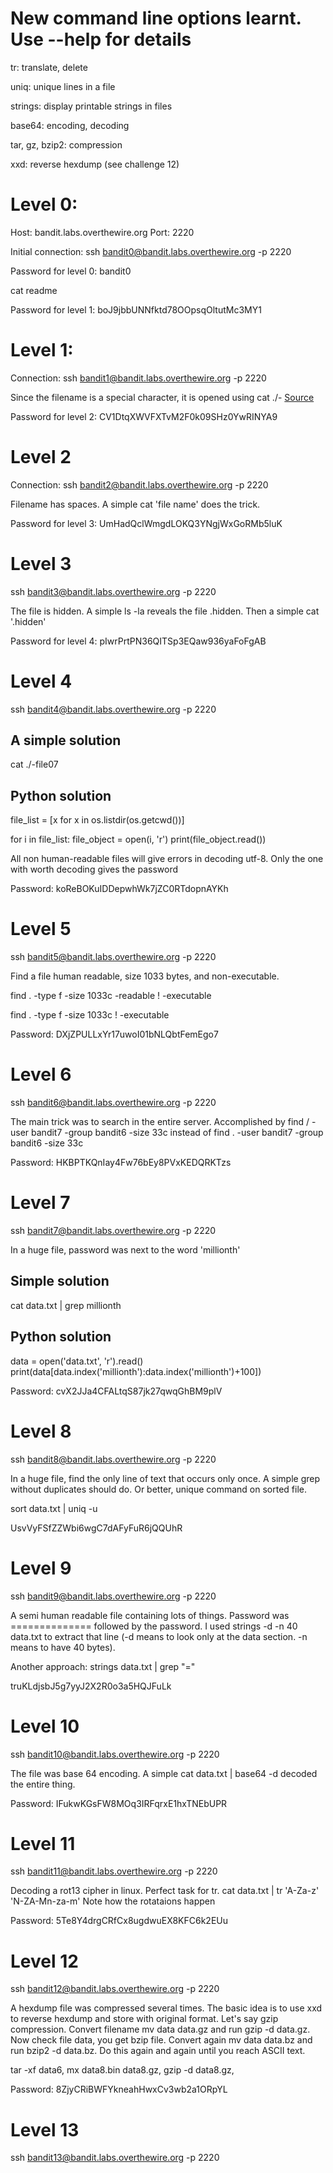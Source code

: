 # New command line options learnt. Use --help for details

tr: translate, delete 

uniq: unique lines in a file

strings: display printable strings in files

base64: encoding, decoding

tar, gz, bzip2: compression 

xxd: reverse hexdump (see challenge 12)

# Level 0: 


Host: bandit.labs.overthewire.org
Port: 2220

Initial connection: ssh bandit0@bandit.labs.overthewire.org -p 2220

Password for level 0: bandit0


cat readme

Password for level 1: boJ9jbbUNNfktd78OOpsqOltutMc3MY1

# Level 1: 

Connection: ssh bandit1@bandit.labs.overthewire.org -p 2220

Since the filename is a special character, it is opened using cat ./- [Source](https://stackoverflow.com/questions/42187323/how-to-open-a-f-dashed-filename-using-terminal)

Password for level 2: CV1DtqXWVFXTvM2F0k09SHz0YwRINYA9

# Level 2 

Connection: ssh bandit2@bandit.labs.overthewire.org -p 2220

Filename has spaces. A simple cat 'file name' does the trick.

Password for level 3: UmHadQclWmgdLOKQ3YNgjWxGoRMb5luK

# Level 3

ssh bandit3@bandit.labs.overthewire.org -p 2220

The file is hidden. A simple ls -la reveals the file .hidden. Then a simple cat '.hidden'

Password for level 4: pIwrPrtPN36QITSp3EQaw936yaFoFgAB

# Level 4

ssh bandit4@bandit.labs.overthewire.org -p 2220

## A simple solution 

cat ./-file07

## Python solution

file_list = [x for x in os.listdir(os.getcwd())]

for i in file_list:
    file_object = open(i, 'r')
    print(file_object.read())

All non human-readable files will give errors in decoding utf-8. Only the one with worth decoding gives the password

Password: koReBOKuIDDepwhWk7jZC0RTdopnAYKh

# Level 5

ssh bandit5@bandit.labs.overthewire.org -p 2220

Find a file human readable, size 1033 bytes, and non-executable.

find . -type f -size 1033c -readable ! -executable

find . -type f -size 1033c ! -executable

Password: DXjZPULLxYr17uwoI01bNLQbtFemEgo7

# Level 6

ssh bandit6@bandit.labs.overthewire.org -p 2220

The main trick was to search in the entire server. Accomplished by find / -user bandit7 -group bandit6 -size 33c instead of find . -user bandit7 -group bandit6 -size 33c

Password: HKBPTKQnIay4Fw76bEy8PVxKEDQRKTzs

# Level 7

ssh bandit7@bandit.labs.overthewire.org -p 2220

In a huge file, password was next to the word 'millionth'

## Simple solution

cat data.txt | grep millionth

## Python solution

data = open('data.txt', 'r').read()
print(data[data.index('millionth'):data.index('millionth')+100])

Password: cvX2JJa4CFALtqS87jk27qwqGhBM9plV

# Level 8

ssh bandit8@bandit.labs.overthewire.org -p 2220

In a huge file, find the only line of text that occurs only once. A simple grep without duplicates should do. Or better, unique command on sorted file.

sort data.txt | uniq -u

UsvVyFSfZZWbi6wgC7dAFyFuR6jQQUhR

# Level 9

ssh bandit9@bandit.labs.overthewire.org -p 2220

A semi human readable file containing lots of things. Password was ============== followed by the password. I used strings -d -n 40 data.txt to extract that line (-d means to look only at the data section. -n means to have 40 bytes).

Another approach: strings data.txt | grep "="

truKLdjsbJ5g7yyJ2X2R0o3a5HQJFuLk

# Level 10

ssh bandit10@bandit.labs.overthewire.org -p 2220

The file was base 64 encoding. A simple cat data.txt | base64 -d decoded the entire thing.

Password: IFukwKGsFW8MOq3IRFqrxE1hxTNEbUPR

# Level 11

ssh bandit11@bandit.labs.overthewire.org -p 2220

Decoding a rot13 cipher in linux. Perfect task for tr. cat data.txt | tr 'A-Za-z' 'N-ZA-Mn-za-m' Note how the rotataions happen

Password: 5Te8Y4drgCRfCx8ugdwuEX8KFC6k2EUu

# Level 12

ssh bandit12@bandit.labs.overthewire.org -p 2220

A hexdump file was compressed several times. The basic idea is to use xxd to reverse hexdump and store with original format. Let's say gzip compression. Convert filename mv data data.gz and run gzip -d data.gz. Now check file data, you get bzip file. Convert again mv data data.bz and run bzip2 -d data.bz. Do this again and again until you reach ASCII text.

tar -xf data6, mx data8.bin data8.gz, gzip -d data8.gz, 

Password: 8ZjyCRiBWFYkneahHwxCv3wb2a1ORpYL

# Level 13

ssh bandit13@bandit.labs.overthewire.org -p 2220
